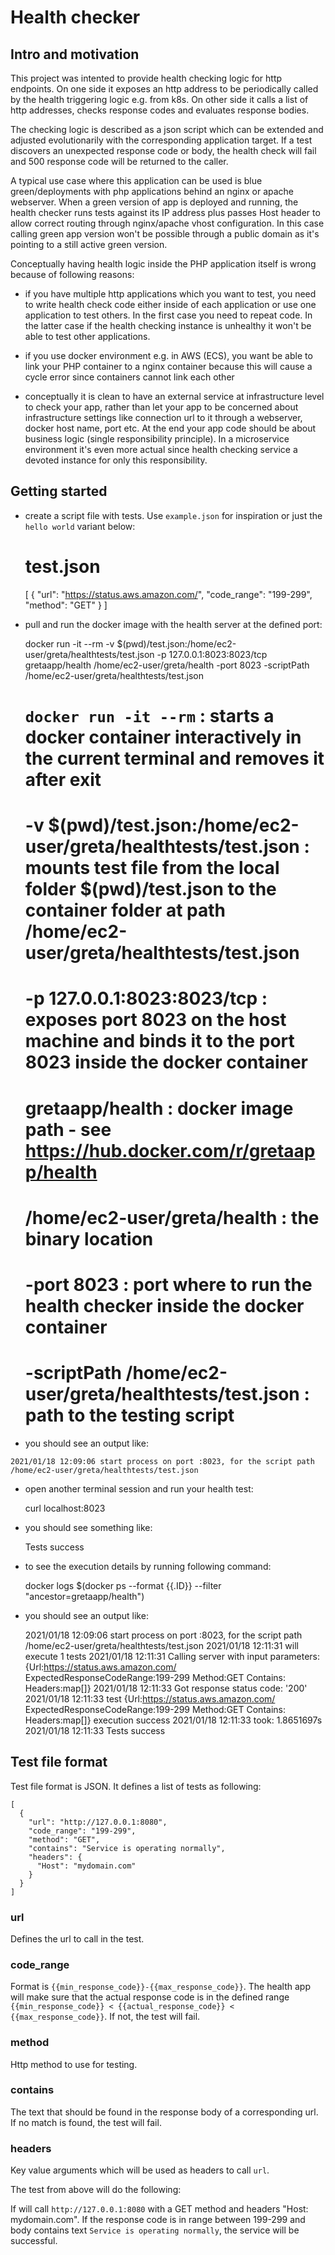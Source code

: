 # Health checker

## Intro and motivation
This project was intented to provide health checking logic for http endpoints. 
On one side it exposes an http address to be periodically called by the health triggering logic e.g. from k8s. On other side it calls a list of http addresses, checks response codes and evaluates response bodies. 

The checking logic is described as a json script which can be extended and adjusted evolutionarily with the corresponding application target. If a test discovers an unexpected response code or body, the health check will fail and 500 response code will be returned to the caller. 

A typical use case where this application can be used is blue green/deployments with php applications behind an nginx or apache webserver. When a green version of app is deployed and running, the health checker runs tests against its IP address plus passes Host header to allow correct routing through nginx/apache vhost configuration. In this case calling green app version won't be possible through a public domain as it's pointing to a still active green version.

Conceptually having health logic inside the PHP application itself is wrong because of following reasons:

- if you have multiple http applications which you want to test, you need to write health check code either inside of each application or use one application to test others. In the first case you need to repeat code. In the latter case if the health checking instance is unhealthy it won't be able to test other applications.

- if you use docker environment e.g. in AWS (ECS), you want be able to link your PHP container to a nginx container because this will cause a cycle error since containers cannot link each other

- conceptually it is clean to have an external service at infrastructure level to check your app, rather than let your app to be concerned about infrastructure settings like connection url to it through a webserver, docker host name, port etc. At the end your app code should be about business logic (single responsibility principle). In a microservice environment it's even more actual since health checking service a devoted instance for only this responsibility.

## Getting started

- create a script file with tests. Use `example.json` for inspiration or just the `hello world` variant below:


    # test.json
    [
      {
        "url": "https://status.aws.amazon.com/",
        "code_range": "199-299",
        "method": "GET"
      }
    ]

- pull and run the docker image with the health server at the defined port:


    docker run -it --rm -v $(pwd)/test.json:/home/ec2-user/greta/healthtests/test.json -p 127.0.0.1:8023:8023/tcp gretaapp/health /home/ec2-user/greta/health -port 8023 -scriptPath /home/ec2-user/greta/healthtests/test.json

    # `docker run -it --rm` : starts a docker container interactively in the current terminal and removes it after exit
    # -v $(pwd)/test.json:/home/ec2-user/greta/healthtests/test.json : mounts test file from the local folder $(pwd)/test.json to the container folder at path /home/ec2-user/greta/healthtests/test.json
    # -p 127.0.0.1:8023:8023/tcp : exposes port 8023 on the host machine and binds it to the port 8023 inside the docker container
    # gretaapp/health : docker image path - see https://hub.docker.com/r/gretaapp/health
    # /home/ec2-user/greta/health : the binary location
    # -port 8023 : port where to run the health checker inside the docker container
    # -scriptPath /home/ec2-user/greta/healthtests/test.json : path to the testing script
    

- you should see an output like:

`2021/01/18 12:09:06 start process on port :8023, for the script path /home/ec2-user/greta/healthtests/test.json`

- open another terminal session and run your health test:


    curl localhost:8023


- you should see something like:


    Tests success

- to see the execution details by running following command:


    docker logs $(docker ps --format {{.ID}} --filter "ancestor=gretaapp/health")

- you should see an output like:

    
    2021/01/18 12:09:06 start process on port :8023, for the script path /home/ec2-user/greta/healthtests/test.json
    2021/01/18 12:11:31 will execute 1 tests
    2021/01/18 12:11:31 Calling server with input parameters: {Url:https://status.aws.amazon.com/ ExpectedResponseCodeRange:199-299 Method:GET Contains: Headers:map[]}
    2021/01/18 12:11:33 Got response status code: '200'
    2021/01/18 12:11:33 test {Url:https://status.aws.amazon.com/ ExpectedResponseCodeRange:199-299 Method:GET Contains: Headers:map[]} execution success
    2021/01/18 12:11:33 took: 1.8651697s
    2021/01/18 12:11:33 Tests success
  
    
## Test file format

Test file format is JSON. It defines a list of tests as following:

    
    [
      {
        "url": "http://127.0.0.1:8080",
        "code_range": "199-299",
        "method": "GET",
        "contains": "Service is operating normally",
        "headers": {
          "Host": "mydomain.com"
        }
      }
    ]

### url
Defines the url to call in the test.

### code_range
Format is `{{min_response_code}}-{{max_response_code}}`. The health app will make sure that the actual response code is in the defined range `{{min_response_code}} < {{actual_response_code}} < {{max_response_code}}`. If not, the test will fail.

### method
Http method to use for testing.

### contains
The text that should be found in the response body of a corresponding url. If no match is found, the test will fail.

### headers
Key value arguments which will be used as headers to call `url`. 


The test from above will do the following:

If will call `http://127.0.0.1:8080` with a GET method and headers "Host: mydomain.com". 
If the response code is in range between 199-299 and body contains text `Service is operating normally`, the service will be successful.
